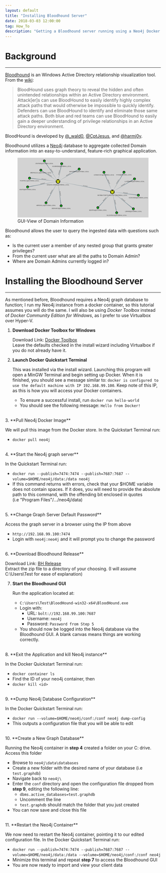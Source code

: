 ```yaml
---
layout: default
title: "Installing Bloodhound Server"
date: 2018-03-03 12:00:00
tag: How_To
description: "Getting a Bloodhound server running using a Neo4j Docker image"
---
```


# Background

___

[Bloodhound](https://github.com/BloodHoundAD/Bloodhound) is an Windows Active Directory relationship visualization tool. From the [wiki](https://github.com/BloodHoundAD/Bloodhound/wiki):

> BloodHound uses graph theory to reveal the hidden and often unintended relationships within an Active Directory environment. Attack[er]s can use BloodHound to easily identify highly complex attack paths that would otherwise be impossible to quickly identify. Defenders can use BloodHound to identify and eliminate those same attack paths. Both blue and red teams can use BloodHound to easily gain a deeper understanding of privilege relationships in an Active Directory environment.

BloodHound is developed by [@\_wald0](https://twitter.com/_wald0), [@CptJesus](https://twitter.com/CptJesus), and [@harmj0y](https://twitter.com/harmj0y).

Bloodhound utilizes a [Neo4j](https://neo4j.com/) database to aggregate collected Domain information into an easy-to-understand, feature-rich graphical application. 

<figure>
	<img src="/images/installbloodhound/gui.png" alt="bloodhound-gui-view"/>
	<figcaption>GUI-View of Domain Information</figcaption>
</figure>

Bloodhound allows the user to query the ingested data with questions such as:
- Is the current user a member of any nested group that grants greater privileges?
- From the current user what are all the paths to Domain Admin?
- Where are Domain Admins currently logged in?

# Installing the Bloodhound Server

___

As mentioned before, Bloodhound requires a Neo4j graph database to function; I run my Neo4j instance from a docker container, so this tutorial assumes you will do the same. I will also be using *Docker Toolbox* instead of *Docker Community Edition for Windows*, as I prefer to use Virtualbox over Hyper-V.

1. **Download Docker Toolbox for Windows**

   Download Link: [Docker Toolbox](https://download.docker.com/win/stable/DockerToolbox.exe)  
   Leave the defaults checked in the install wizard including Virtualbox if you do not already have it.

2. **Launch Docker Quickstart Terminal**
   
   This was installed via the install wizard. Launching this program will open a MinGW Terminal and begin setting up Docker. When it is finished, you should see a message similar to: `docker is configured to use the default machine with IP 192.168.99.100`. Keep note of this IP, as this is how you will access your Docker containers.  
   - To ensure a successful install, run `docker run hello-world`
   - You should see the following message: `Hello from Docker!`  
<br>
3. **Pull Neo4j Docker Image**
   
   We will pull this image from the Docker store. In the Quickstart Terminal run:  
   - `docker pull neo4j`  
<br>
4. **Start the Neo4j graph server**
   
   In the Quickstart Terminal run:  
   - `docker run --publish=7474:7474 --publish=7687:7687 --volume=$HOME/neo4j/data:/data neo4j`
   - If this command returns with errors, check that your $HOME variable does not contain spaces. If it does, you will need to provide the absolute path to this command, with the offending bit enclosed in quotes  
   (i.e "Program Files"/.../neo4j/data)  
<br>
5. **Change Graph Server Default Password**

   Access the graph server in a browser using the IP from above  
   - `http://192.168.99.100:7474`
   - Login with `neo4j:neo4j` and it will prompt you to change the password  
<br>
6. **Download Bloodhound Release**

   Download Link: [BH Release](https://github.com/BloodHoundAD/BloodHound/releases)  
   Extract the zip file to a directory of your choosing. (I will assume C:\Users\Test for ease of explanation)

7. **Start the Bloodhound GUI**

   Run the application located at:  
   - `C:\Users\Test\BloodHound-win32-x64\BloodHound.exe`
   - Login with:
     - URL: `bolt://192.168.99.100:7687`
     - Username: `neo4j`
     - Password: `Password from Step 5`
   - You should now be logged into the Neo4j database via the Bloodhound GUI. A blank canvas means things are working correctly.  
<br>
8. **Exit the Application and kill Neo4j instance**
   
   In the Docker Quickstart Terminal run:
   - `docker container ls`
   - Find the ID of your neo4j container, then
   - `docker kill <id>`  
<br>
9. **Dump Neo4j Database Configuration**
   
   In the Docker Quickstart Terminal run:
   - `docker run --volume=$HOME/neo4j/conf:/conf neo4j dump-config`
   - This outputs a configuration file that you will be able to edit  
<br>
10. **Create a New Graph Database**
   
   Running the Neo4j container in **step 4** created a folder on your C: drive. Access this folder
   - Browse to `neo4j\data\databases`
   - Create a new folder with the desired name of your database (i.e `test.graphdb`)
   - Navigate back to `neo4j\`
   - Enter the `conf` directory and open the configuration file dropped from **step 9**, editing the following line:
     - `dbms.active_databases=test.graphdb` 
     - Uncomment the line
     - `test.graphdb` should match the folder that you just created
   - You can now save and close this file   
<br>
11. **Restart the Neo4j Container**
   
   We now need to restart the Neo4j container, pointing it to our edited configuration file. In the Docker Quickstart Terminal run:
   - `docker run --publish=7474:7474 --publish=7687:7687 --volume=$HOME/neo4j/data:/data --volume=$HOME/neo4j/conf:/conf neo4j`
   - Minimize this terminal and repeat **step 7** to access the Bloodhound GUI
   - You are now ready to import and view your client data


   


